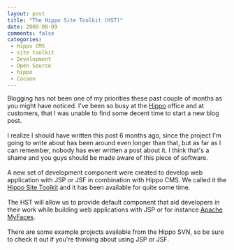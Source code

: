 ```yaml
---
layout: post
title: "The Hippo Site Toolkit (HST)"
date: 2008-08-09
comments: false
categories:
 - Hippo CMS
 - site toolkit
 - Development
 - Open Source
 - hippo
 - Cocoon
---
```


<div class='post'>
Blogging has not been one of my priorities these past couple of months as you might have noticed. I've been so busy at the <a href="http://www.onehippo.com">Hippo</a> office and at customers, that I was unable to find some decent time to start a new blog post.<br/><br/>I realize I should have written this post 6 months ago, since the project I'm going to write about has been around even longer than that, but as far as I can remember, nobody has ever written a post about it. I think that's a shame and you guys should be made aware of this piece of software.<br/><br/>A new set of development component were created to develop web application with JSP or JSF in combination with Hippo CMS. We called it the <a href="http://hst.hippocms.org/index.html" title="Hippo Site Toolkit">Hippo Site Toolkit</a> and it has been available for quite some time.<br/><br/>The HST will allow us to provide default component that aid developers in their work  while building web applications with JSP or for instance <a href="http://myfaces.apache.org">Apache MyFaces</a>.<br/><br/>There are some example projects available from the Hippo SVN, so be sure to check it out if you're thinking about using JSP or JSF.<br/><br/></div>
